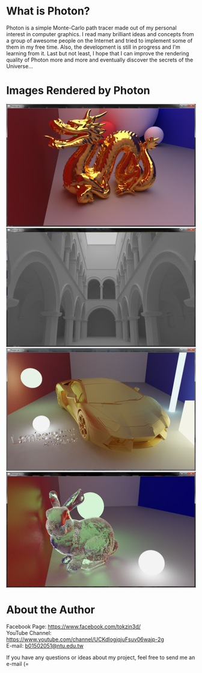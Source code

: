 # What is Photon?
Photon is a simple Monte-Carlo path tracer made out of my personal interest in computer graphics. I read many brilliant ideas and concepts from a group of awesome people on the Internet and tried to implement some of them in my free time. Also, the development is still in progress and I'm learning from it. Last but not least, I hope that I can improve the rendering quality of Photon more and more and eventually discover the secrets of the Universe... <br />

# Images Rendered by Photon
![dragon](gallery/goldDragon_15000spp.png) <br />
![sponza](gallery/sponza_4600spp.png) <br />
![lambo](gallery/lambo_4200spp.png) <br />
![bunny](gallery/bunny_8500spp.png) <br />

# About the Author
Facebook Page: https://www.facebook.com/tokzin3d/ <br />
YouTube Channel: https://www.youtube.com/channel/UCKdlogjqjuFsuv06wajp-2g <br />
E-mail: b01502051@ntu.edu.tw <br />

If you have any questions or ideas about my project, feel free to send me an e-mail (= <br />
